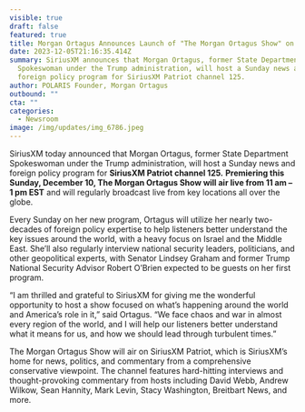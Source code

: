 ```yaml
---
visible: true
draft: false
featured: true
title: Morgan Ortagus Announces Launch of "The Morgan Ortagus Show" on SiriusXM
date: 2023-12-05T21:16:35.414Z
summary: SiriusXM announces that Morgan Ortagus, former State Department
  Spokeswoman under the Trump administration, will host a Sunday news and
  foreign policy program for SiriusXM Patriot channel 125.
author: POLARIS Founder, Morgan Ortagus
outbound: ""
cta: ""
categories:
  - Newsroom
image: /img/updates/img_6786.jpeg
---
```

SiriusXM today announced that Morgan Ortagus, former State Department Spokeswoman under the Trump administration, will host a Sunday news and foreign policy program for **SiriusXM Patriot channel 125.** **Premiering this Sunday, December 10, The Morgan Ortagus Show will air live from 11 am – 1 pm EST** and will regularly broadcast live from key locations all over the globe.



Every Sunday on her new program, Ortagus will utilize her nearly two-decades of foreign policy expertise to help listeners better understand the key issues around the world, with a heavy focus on Israel and the Middle East. She’ll also regularly interview national security leaders, politicians, and other geopolitical experts, with Senator Lindsey Graham and former Trump National Security Advisor Robert O’Brien expected to be guests on her first program.

“I am thrilled and grateful to SiriusXM for giving me the wonderful opportunity to host a show focused on what’s happening around the world and America’s role in it,” said Ortagus. “We face chaos and war in almost every region of the world, and I will help our listeners better understand what it means for us, and how we should lead through turbulent times.”

The Morgan Ortagus Show will air on SiriusXM Patriot, which is SiriusXM’s home for news, politics, and commentary from a comprehensive conservative viewpoint. The channel features hard-hitting interviews and thought-provoking commentary from hosts including David Webb, Andrew Wilkow, Sean Hannity, Mark Levin, Stacy Washington, Breitbart News, and more.